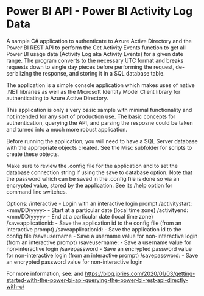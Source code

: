 # Power BI API - Power BI Activity Log Data
A sample C# application to authenticate to Azure Active Directory and the Power BI REST API to perform the Get Activity Events function to get all Power BI usage data (Activity Log aka Activity Events) for a given date range. The program converts to the necessary UTC format and breaks requests down to single day pieces before performing the request, de-serializing the response, and storing it in a SQL database table. 

The application is a simple console application which makes uses of native .NET libraries as well as the Microsoft Identity Model Client library for authenticating to Azure Active Directory.

This application is only a very basic sample with minimal functionality and not intended for any sort of production use. The basic concepts for authentication, querying the API, and parsing the resposne could be taken and turned into a much more robust application.

Before running the application, you will need to have a SQL Server database with the appropriate objects created.  See the Misc subfolder for scripts to create these objects.

Make sure to review the .config file for the application and to set the database connection string if using the save to database option.  Note that the password which can be saved in the .config file is done so via an encrypted value, stored by the application.  See its /help option for command line switches.

Options:
     /interactive                    - Login with an interactive login prompt
     /activitystart:<mm/DD/yyyy>     - Start at a particular date (local time zone)
     /activityend:<mm/DD/yyyy>       - End at a particular date (local time zone)
     /saveapplicationid:             - Save the application id to the config file (from an interactive prompt)
     /saveapplicationid:<app id>     - Save the application id to the config file
     /saveusername                   - Save a username value for non-interactive login (from an interactive prompt)
     /saveusername:<username>        - Save a username value for non-interactive login
     /savepassword                   - Save an encrypted password value for non-interactive login (from an interactive prompt)
     /savepassword:<password>        - Save an encrypted password value for non-interactive login

For more information, see: <link tbd>
and https://blog.jpries.com/2020/01/03/getting-started-with-the-power-bi-api-querying-the-power-bi-rest-api-directly-with-c/
